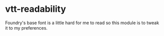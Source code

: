 # vtt-readability

Foundry's base font is a little hard for me to read so this module is to tweak it to my preferences.
